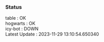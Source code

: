 ### Status


table : OK  
hogwarts : OK  
icy-bot : DOWN  
Latest Update : 2023-11-29 13:10:54.650340
